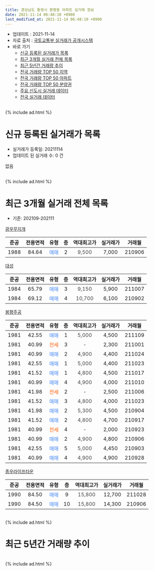 ```yaml
---
title: 경상남도 통영시 봉평동 아파트 실거래 정보
date: 2021-11-14 06:48:10 +0900
last_modified_at: 2021-11-14 06:48:10 +0900
---
```


* 업데이트 : 2021-11-14
* 자료 출처 : [국토교통부 실거래가 공개시스템](http://rt.molit.go.kr)
* 바로 가기
    * [신규 등록된 실거래가 목록](#신규-등록된-실거래가-목록)
    * [최근 3개월 실거래 전체 목록](#최근-3개월-실거래-전체-목록)
    * [최근 5년간 거래량 추이](#최근-5년간-거래량-추이)
    * [전국 거래량 TOP 50 지역](https://inasie.github.io/apt-trade-info/최근-3개월-전국에서-가장-거래가-많이-발생한-지역)
    * [전국 거래량 TOP 50 아파트](https://inasie.github.io/apt-trade-info/최근-3개월-전국에서-가장-거래가-많이-발생한-아파트)
    * [전국 거래량 TOP 50 분양권](https://inasie.github.io/apt-trade-info/최근-3개월-전국에서-가장-거래가-많이-발생한-분양권)
    * [주요 신도시 실거래 데이터](https://inasie.github.io/apt-trade-info/주요-신도시)
    * [전국 실거래 데이터](https://inasie.github.io/apt-trade-info/전국)
<br>
{% include ad.html %}
<br>

# 신규 등록된 실거래가 목록
* 실거래가 등록일: 20211114
* 업데이트 된 실거래 수: 0 건

없음

<br>
{% include ad.html %}
<br>

# 최근 3개월 실거래 전체 목록
* 기준: 202109-202111


[광우무지개](https://search.naver.com/search.naver?query=%EA%B2%BD%EC%83%81%EB%82%A8%EB%8F%84+%ED%86%B5%EC%98%81%EC%8B%9C+%EB%B4%89%ED%8F%89%EB%8F%99+%EA%B4%91%EC%9A%B0%EB%AC%B4%EC%A7%80%EA%B0%9C)

|준공|전용면적|유형|층|역대최고가|실거래가|거래월|
|:---:|:---:|:---:|:---:|:---:|:---:|:---:|
|1988|84.64|<span style="color:#4285f3">매매</span>|2|<span style="color:#444444">9,500</span>|7,000|210906|

[대성](https://search.naver.com/search.naver?query=%EA%B2%BD%EC%83%81%EB%82%A8%EB%8F%84+%ED%86%B5%EC%98%81%EC%8B%9C+%EB%B4%89%ED%8F%89%EB%8F%99+%EB%8C%80%EC%84%B1)

|준공|전용면적|유형|층|역대최고가|실거래가|거래월|
|:---:|:---:|:---:|:---:|:---:|:---:|:---:|
|1984|65.79|<span style="color:#4285f3">매매</span>|3|<span style="color:#444444">9,150</span>|5,900|211007|
|1984|69.12|<span style="color:#4285f3">매매</span>|4|<span style="color:#444444">10,700</span>|6,100|210902|

[봉평주공](https://search.naver.com/search.naver?query=%EA%B2%BD%EC%83%81%EB%82%A8%EB%8F%84+%ED%86%B5%EC%98%81%EC%8B%9C+%EB%B4%89%ED%8F%89%EB%8F%99+%EB%B4%89%ED%8F%89%EC%A3%BC%EA%B3%B5)

|준공|전용면적|유형|층|역대최고가|실거래가|거래월|
|:---:|:---:|:---:|:---:|:---:|:---:|:---:|
|1981|42.55|<span style="color:#4285f3">매매</span>|1|<span style="color:#444444">5,000</span>|4,500|211109|
|1981|40.99|<span style="color:#ff5a00">전세</span>|3|<span style="color:#444444">-</span>|2,300|211001|
|1981|40.99|<span style="color:#4285f3">매매</span>|2|<span style="color:#444444">4,900</span>|4,400|211024|
|1981|42.55|<span style="color:#4285f3">매매</span>|1|<span style="color:#444444">5,000</span>|4,400|211023|
|1981|41.52|<span style="color:#4285f3">매매</span>|1|<span style="color:#444444">4,800</span>|4,500|211017|
|1981|40.99|<span style="color:#4285f3">매매</span>|4|<span style="color:#444444">4,900</span>|4,000|211010|
|1981|41.98|<span style="color:#ff5a00">전세</span>|2|<span style="color:#444444">-</span>|2,500|211006|
|1981|41.52|<span style="color:#4285f3">매매</span>|3|<span style="color:#444444">4,800</span>|4,000|211023|
|1981|41.98|<span style="color:#4285f3">매매</span>|2|<span style="color:#444444">5,300</span>|4,500|210904|
|1981|41.52|<span style="color:#4285f3">매매</span>|2|<span style="color:#444444">4,800</span>|4,700|210917|
|1981|40.99|<span style="color:#ff5a00">전세</span>|4|<span style="color:#444444">-</span>|2,000|210923|
|1981|40.99|<span style="color:#4285f3">매매</span>|2|<span style="color:#444444">4,900</span>|4,800|210906|
|1981|42.55|<span style="color:#4285f3">매매</span>|5|<span style="color:#444444">5,000</span>|4,450|210903|
|1981|40.99|<span style="color:#4285f3">매매</span>|4|<span style="color:#444444">4,900</span>|4,900|210928|

[종우라이프타운](https://search.naver.com/search.naver?query=%EA%B2%BD%EC%83%81%EB%82%A8%EB%8F%84+%ED%86%B5%EC%98%81%EC%8B%9C+%EB%B4%89%ED%8F%89%EB%8F%99+%EC%A2%85%EC%9A%B0%EB%9D%BC%EC%9D%B4%ED%94%84%ED%83%80%EC%9A%B4)

|준공|전용면적|유형|층|역대최고가|실거래가|거래월|
|:---:|:---:|:---:|:---:|:---:|:---:|:---:|
|1990|84.50|<span style="color:#4285f3">매매</span>|9|<span style="color:#444444">15,800</span>|12,700|211028|
|1990|84.50|<span style="color:#4285f3">매매</span>|10|<span style="color:#444444">15,800</span>|14,300|210906|


<br>
{% include ad.html %}
<br>

# 최근 5년간 거래량 추이


<div style="width:100%;">
    <canvas id="deal_progress" height="200"></canvas>
</div>

<script>
new Chart(document.getElementById("deal_progress"), {
    type: 'line',
    data: {
        labels: ['201611','201612','201701','201702','201703','201704','201705','201706','201707','201708','201709','201710','201711','201712','201801','201802','201803','201804','201805','201806','201807','201808','201809','201810','201811','201812','201901','201902','201903','201904','201905','201906','201907','201908','201909','201910','201911','201912','202001','202002','202003','202004','202005','202006','202007','202008','202009','202010','202011','202012','202101','202102','202103','202104','202105','202106','202107','202108','202109','202110','202111'],
        datasets: [{
            label: '매매',
            pointRadius: 1,
            data: [5, 4, 2, 9, 4, 3, 2, 3, 4, 1, 3, 10, 7, 3, 4, 2, 6, 8, 4, 3, 5, 4, 4, 5, 6, 3, 3, 2, 3, 3, 4, 3, 2, 1, 1, 4, 1, 1, 4, 4, 3, 2, 5, 3, 5, 4, 6, 11, 16, 23, 21, 14, 7, 6, 25, 6, 5, 5, 8, 7, 1],
            borderColor: "rgba(255, 201, 14, 1)",
            backgroundColor: "rgba(255, 201, 14, 0.5)",
            fill: false,
            lineTension: 0
        },{
            label: '전월세',
            pointRadius: 1,
            data: [0, 1, 0, 1, 2, 1, 0, 3, 0, 2, 1, 1, 0, 1, 0, 0, 0, 2, 2, 1, 3, 2, 0, 1, 1, 1, 1, 0, 1, 3, 2, 0, 0, 0, 1, 1, 2, 0, 1, 1, 1, 0, 1, 3, 0, 0, 0, 1, 0, 0, 1, 0, 0, 0, 5, 0, 1, 0, 1, 2, 0],
            borderColor: "rgba(0, 141, 185, 1)",
            backgroundColor: "rgba(0, 141, 185, 0.5)",
            fill: false,
            lineTension: 0
        }
        ]
    },
    options: {
        responsive: true,
        title: {
            display: false
        },
        tooltips: {
            mode: 'index',
            intersect: false
        },
        hover: {
            mode: 'nearest',
            intersect: true
        },
        scales: {
            xAxes: [{
                display: true,
                scaleLabel: {
                    display: true,
                    labelString: '년/월'
                }
            }],
            yAxes: [{
                display: true,
                ticks: {
                    suggestedMin: 0,
                },
                scaleLabel: {
                    display: true,
                    labelString: '실거래 수'
                }
            }]
        }
    }
});

</script>


<br>
{% include ad.html %}
<br>

